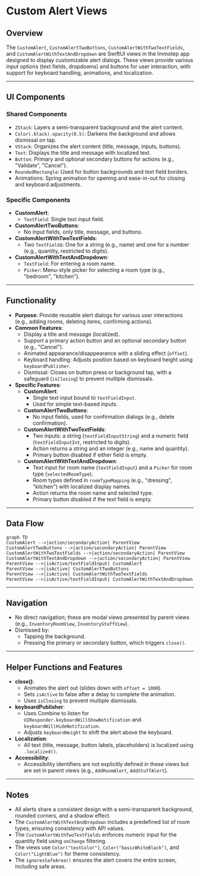 # Custom Alert Views

## Overview

The `CustomAlert`, `CustomAlertTwoButtons`, `CustomAlertWithTwoTextFields`, and `CustomAlertWithTextAndDropdown` are SwiftUI views in the Immotep app designed to display customizable alert dialogs. These views provide various input options (text fields, dropdowns) and buttons for user interaction, with support for keyboard handling, animations, and localization.

---

## UI Components

### Shared Components
* `ZStack`: Layers a semi-transparent background and the alert content.
* `Color(.black).opacity(0.5)`: Darkens the background and allows dismissal on tap.
* `VStack`: Organizes the alert content (title, message, inputs, buttons).
* `Text`: Displays the title and message with localized text.
* `Button`: Primary and optional secondary buttons for actions (e.g., "Validate", "Cancel").
* `RoundedRectangle`: Used for button backgrounds and text field borders.
* Animations: Spring animation for opening and ease-in-out for closing and keyboard adjustments.

### Specific Components
* **CustomAlert**:
  * `TextField`: Single text input field.
* **CustomAlertTwoButtons**:
  * No input fields, only title, message, and buttons.
* **CustomAlertWithTwoTextFields**:
  * Two `TextField`s: One for a string (e.g., name) and one for a number (e.g., quantity, restricted to digits).
* **CustomAlertWithTextAndDropdown**:
  * `TextField`: For entering a room name.
  * `Picker`: Menu-style picker for selecting a room type (e.g., "bedroom", "kitchen").

---

## Functionality

* **Purpose**: Provide reusable alert dialogs for various user interactions (e.g., adding rooms, deleting items, confirming actions).
* **Common Features**:
  * Display a title and message (localized).
  * Support a primary action button and an optional secondary button (e.g., "Cancel").
  * Animated appearance/disappearance with a sliding effect (`offset`).
  * Keyboard handling: Adjusts position based on keyboard height using `keyboardPublisher`.
  * Dismissal: Closes on button press or background tap, with a safeguard (`isClosing`) to prevent multiple dismissals.
* **Specific Features**:
  * **CustomAlert**:
    * Single text input bound to `textFieldInput`.
    * Used for simple text-based inputs.
  * **CustomAlertTwoButtons**:
    * No input fields, used for confirmation dialogs (e.g., delete confirmation).
  * **CustomAlertWithTwoTextFields**:
    * Two inputs: a string (`textFieldInputString`) and a numeric field (`textFieldInputInt`, restricted to digits).
    * Action returns a string and an integer (e.g., name and quantity).
    * Primary button disabled if either field is empty.
  * **CustomAlertWithTextAndDropdown**:
    * Text input for room name (`textFieldInput`) and a `Picker` for room type (`selectedRoomType`).
    * Room types defined in `roomTypeMapping` (e.g., "dressing", "kitchen") with localized display names.
    * Action returns the room name and selected type.
    * Primary button disabled if the text field is empty.

---

## Data Flow

```mermaid
graph TD
CustomAlert -->|action/secondaryAction| ParentView
CustomAlertTwoButtons -->|action/secondaryAction| ParentView
CustomAlertWithTwoTextFields -->|action/secondaryAction| ParentView
CustomAlertWithTextAndDropdown -->|action/secondaryAction| ParentView
ParentView -->|isActive/textFieldInput| CustomAlert
ParentView -->|isActive| CustomAlertTwoButtons
ParentView -->|isActive| CustomAlertWithTwoTextFields
ParentView -->|isActive/textFieldInput| CustomAlertWithTextAndDropdown
```

---

## Navigation

* No direct navigation; these are modal views presented by parent views (e.g., `InventoryRoomView`, `InventoryStuffView`).
* Dismissed by:
  * Tapping the background.
  * Pressing the primary or secondary button, which triggers `close()`.

---

## Helper Functions and Features

* **close()**:
  * Animates the alert out (slides down with `offset = 1000`).
  * Sets `isActive` to false after a delay to complete the animation.
  * Uses `isClosing` to prevent multiple dismissals.
* **keyboardPublisher**:
  * Uses Combine to listen for `UIResponder.keyboardWillShowNotification` and `keyboardWillHideNotification`.
  * Adjusts `keyboardHeight` to shift the alert above the keyboard.
* **Localization**:
  * All text (title, message, button labels, placeholders) is localized using `.localized()`.
* **Accessibility**:
  * Accessibility identifiers are not explicitly defined in these views but are set in parent views (e.g., `AddRoomAlert`, `AddStuffAlert`).

---

## Notes

* All alerts share a consistent design with a semi-transparent background, rounded corners, and a shadow effect.
* The `CustomAlertWithTextAndDropdown` includes a predefined list of room types, ensuring consistency with API values.
* The `CustomAlertWithTwoTextFields` enforces numeric input for the quantity field using `onChange` filtering.
* The views use `Color("textColor")`, `Color("basicWhiteBlack")`, and `Color("LightBlue")` for theme consistency.
* The `ignoresSafeArea()` ensures the alert covers the entire screen, including safe areas.
